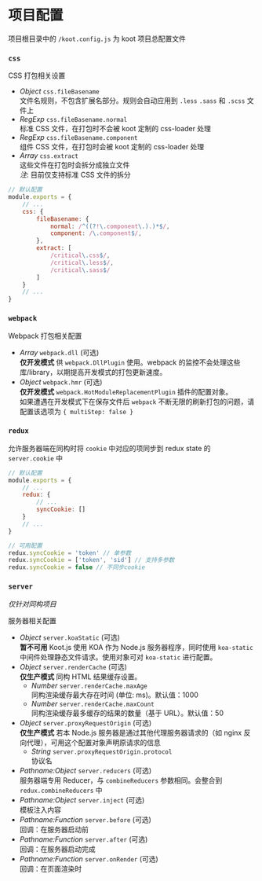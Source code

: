 # 项目配置

项目根目录中的 `/koot.config.js` 为 koot 项目总配置文件

### `css`

CSS 打包相关设置

- _Object_ `css.fileBasename`
<br>文件名规则，不包含扩展名部分。规则会自动应用到 `.less` `.sass` 和 `.scss` 文件上
- _RegExp_ `css.fileBasename.normal`
<br>标准 CSS 文件，在打包时不会被 koot 定制的 css-loader 处理
- _RegExp_ `css.fileBasename.component`
<br>组件 CSS 文件，在打包时会被 koot 定制的 css-loader 处理
- _Array_ `css.extract`
<br>这些文件在打包时会拆分成独立文件
<br>_注_: 目前仅支持标准 CSS 文件的拆分

```javascript
// 默认配置
module.exports = {
    // ...
    css: {
        fileBasename: {
            normal: /^((?!\.component\.).)*$/,
            component: /\.component$/,
        },
        extract: [
            /critical\.css$/,
            /critical\.less$/,
            /critical\.sass$/
        ]
    }
    // ...
}
```

### `webpack`

Webpack 打包相关配置

- _Array_ `webpack.dll` (可选)
<br>**仅开发模式** 供 `webpack.DllPlugin` 使用。webpack 的监控不会处理这些库/library，以期提高开发模式的打包更新速度。
- _Object_ `webpack.hmr` (可选)
<br>**仅开发模式** `webpack.HotModuleReplacementPlugin` 插件的配置对象。
<br>如果遭遇在开发模式下在保存文件后 `webpack` 不断无限的刷新打包的问题，请配置该选项为 `{ multiStep: false }`

### `redux`

允许服务器端在同构时将 `cookie` 中对应的项同步到 redux state 的 `server.cookie` 中

```javascript
// 默认配置
module.exports = {
    // ...
    redux: {
        // ...
        syncCookie: []
    }
    // ...
}

// 可用配置
redux.syncCookie = 'token' // 单参数
redux.syncCookie = ['token', 'sid'] // 支持多参数
redux.syncCookie = false // 不同步cookie
```

### `server`

_仅针对同构项目_

服务器相关配置

- _Object_ `server.koaStatic` (可选)
<br>**暂不可用** Koot.js 使用 KOA 作为 Node.js 服务器程序，同时使用 `koa-static` 中间件处理静态文件请求。使用对象可对 `koa-static` 进行配置。
- _Object_ `server.renderCache` (可选)
<br>**仅生产模式** 同构 HTML 结果缓存设置。
  - _Number_ `server.renderCache.maxAge`
<br>同构渲染缓存最大存在时间 (单位: ms)。默认值：1000
  - _Number_ `server.renderCache.maxCount`
<br>同构渲染缓存最多缓存的结果的数量（基于 URL）。默认值：50
- _Object_ `server.proxyRequestOrigin` (可选)
<br>**仅生产模式** 若本 Node.js 服务器是通过其他代理服务器请求的（如 nginx 反向代理），可用这个配置对象声明原请求的信息
  - _String_ `server.proxyRequestOrigin.protocol`
<br>协议名
- _Pathname:Object_ `server.reducers` (可选)
<br>服务器端专用 Reducer，与 `combineReducers` 参数相同。会整合到 `redux.combineReducers` 中
- _Pathname:Object_ `server.inject` (可选)
<br>模板注入内容
- _Pathname:Function_ `server.before` (可选)
<br>回调：在服务器启动前
- _Pathname:Function_ `server.after` (可选)
<br>回调：在服务器启动完成
- _Pathname:Function_ `server.onRender` (可选)
<br>回调：在页面渲染时
